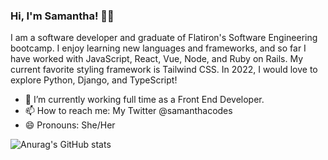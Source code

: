 ### Hi, I'm Samantha! 👋🏾


I am a software developer and graduate of Flatiron's Software Engineering bootcamp. I enjoy learning new languages and frameworks, and so far I have worked with JavaScript, React, Vue, Node, and Ruby on Rails. My current favorite styling framework is Tailwind CSS. In 2022, I would love to explore Python, Django, and  TypeScript!

- 🔭 I’m currently working full time as a Front End Developer.
- 📫 How to reach me: My Twitter @samanthacodes
- 😄 Pronouns: She/Her

![Anurag's GitHub stats](https://github-readme-stats.vercel.app/api?username=samanthalaine&show_icons=true&theme=radical)




